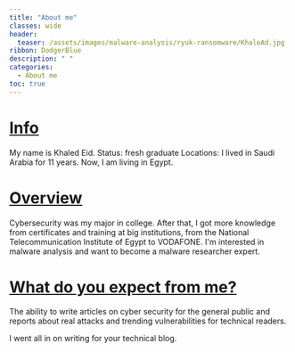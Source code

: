 ```yaml
---
title: "About me"
classes: wide
header:
  teaser: /assets/images/malware-analysis/ryuk-ransomware/KhaleAd.jpg
ribbon: DodgerBlue
description: " "
categories:
  - About me
toc: true
---
```

# <u>Info</u>

My name is Khaled Eid.
Status: fresh graduate
Locations: I lived in Saudi Arabia for 11 years. Now, I am living in Egypt.

# <u>Overview</u>

Cybersecurity was my major in college. After that, I got more knowledge from certificates and training at big institutions, from the National Telecommunication Institute of Egypt to VODAFONE.
I'm interested in malware analysis and want to become a malware researcher expert.

# <u>What do you expect from me?</u>

The ability to write articles on cyber security for the general public and reports about real attacks and trending vulnerabilities for technical readers.

I went all in on writing for your technical blog.


